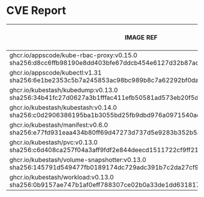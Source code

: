 # CVE Report
|                                                        IMAGE REF                                                        |      OS       | CRITICAL<BR>(OS, OTHER) | HIGH<BR>(OS, OTHER) | MEDIUM<BR>(OS, OTHER) | LOW<BR>(OS, OTHER) | UNKNOWN<BR>(OS, OTHER) |
|-------------------------------------------------------------------------------------------------------------------------|---------------|-------------------------|---------------------|-----------------------|--------------------|------------------------|
| ghcr.io/appscode/kube-rbac-proxy:v0.15.0<br>sha256:d8cc6ffb98190e8dd403bfe67ddcb454e6127d32b87acc237b3e5240f70a20fb     | debian 11.8   | 0, 1                    | 0, 7                | 0, 15                 | 0, 0               | 1, 0                   |
| ghcr.io/appscode/kubectl:v1.31<br>sha256:6e1be2353c5b7a245853ac98bc989b8c7a62292bf0da19f59f8c02a3a9010cb4               |               | 0, 0                    | 0, 1                | 0, 2                  | 0, 0               | 0, 0                   |
| ghcr.io/kubestash/kubedump:v0.13.0<br>sha256:34b41fc27d0627a3b1fffac411efb50581ad573eb20f5db7c9dd2867a9ef5ffb           |               | 0, 0                    | 0, 1                | 0, 1                  | 0, 0               | 0, 0                   |
| ghcr.io/kubestash/kubestash:v0.14.0<br>sha256:c0d2906386195ba1b3055bd25fb9dbd976a0971540ad72d943e9ba1f9c7f7bca          | alpine 3.21.0 | 0, 0                    | 0, 2                | 0, 1                  | 0, 0               | 0, 0                   |
| ghcr.io/kubestash/manifest:v0.6.0<br>sha256:e77fd931eaa434b80ff69d47273d737d5e9283b352b5aa5b06bbb643a01aedd6            |               | 0, 0                    | 0, 1                | 0, 0                  | 0, 0               | 0, 0                   |
| ghcr.io/kubestash/pvc:v0.13.0<br>sha256:c6d408ca257f04a3aff9fdf2e844deecd1511722cf9ff211813d8e309bfe5502                |               | 0, 0                    | 0, 1                | 0, 1                  | 0, 0               | 0, 0                   |
| ghcr.io/kubestash/volume-snapshotter:v0.13.0<br>sha256:145791d549477fb0189174dc729adc391b7c2da27cf95bec55db8d89cdcfe152 |               | 0, 0                    | 0, 0                | 0, 1                  | 0, 0               | 0, 0                   |
| ghcr.io/kubestash/workload:v0.13.0<br>sha256:0b9157ae747b1af0eff788307ce02b0a33de1dd63181760a2ca86df205949e11           |               | 0, 0                    | 0, 1                | 0, 0                  | 0, 0               | 0, 0                   |
